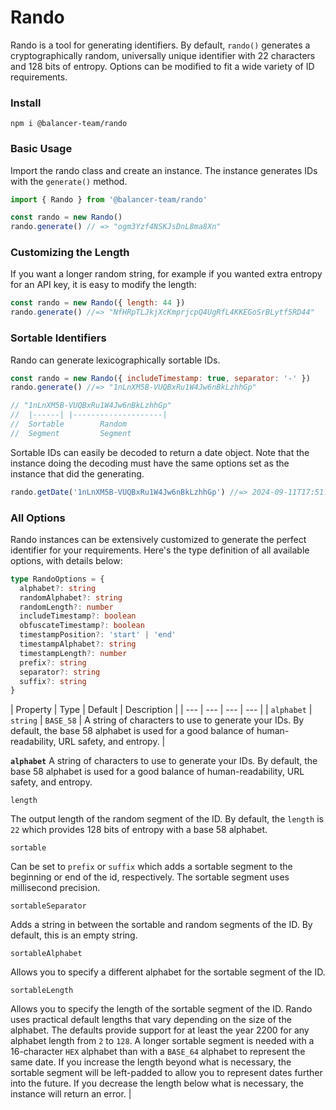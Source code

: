 # Rando

Rando is a tool for generating identifiers. By default, `rando()` generates a cryptographically random, universally unique identifier with 22 characters and 128 bits of entropy. Options can be modified to fit a wide variety of ID requirements.

### Install

```
npm i @balancer-team/rando
```

### Basic Usage

Import the rando class and create an instance. The instance generates IDs with the `generate()` method.

```js
import { Rando } from '@balancer-team/rando'

const rando = new Rando()
rando.generate() // => "ogm3Yzf4NSKJsDnL8ma8Xn"
```

### Customizing the Length

If you want a longer random string, for example if you wanted extra entropy for an API key, it is easy to modify the length:

```js
const rando = new Rando({ length: 44 })
rando.generate() //=> "NfHRpTLJkjXcKmprjcpQ4UgRfL4KKEGoSrBLytf5RD44"
```

### Sortable Identifiers

Rando can generate lexicographically sortable IDs.

```js
const rando = new Rando({ includeTimestamp: true, separator: '-' })
rando.generate() //=> "1nLnXM5B-VUQBxRu1W4Jw6nBkLzhhGp"

// "1nLnXM5B-VUQBxRu1W4Jw6nBkLzhhGp"
//  |------| |--------------------|
//  Sortable        Random
//  Segment         Segment
```

Sortable IDs can easily be decoded to return a date object. Note that the instance doing the decoding must have the same options set as the instance that did the generating.

```js
rando.getDate('1nLnXM5B-VUQBxRu1W4Jw6nBkLzhhGp') //=> 2024-09-11T17:51:46.274Z
```

### All Options

Rando instances can be extensively customized to generate the perfect identifier for your requirements. Here's the type definition of all available options, with details below:

```ts
type RandoOptions = {
  alphabet?: string
  randomAlphabet?: string
  randomLength?: number
  includeTimestamp?: boolean
  obfuscateTimestamp?: boolean
  timestampPosition?: 'start' | 'end'
  timestampAlphabet?: string
  timestampLength?: number
  prefix?: string
  separator?: string
  suffix?: string
}
```

| Property
| Type
| Default
| Description |
| ---
| ---
| ---
| --- |
| `alphabet`
| `string`
| `BASE_58`
| A string of characters to use to generate your IDs. By default, the base 58 alphabet is used for a good balance of human-readability, URL safety, and entropy. |

**`alphabet`** A string of characters to use to generate your IDs. By default, the base 58 alphabet is used for a good balance of human-readability, URL safety, and entropy.

`length`

The output length of the random segment of the ID. By default, the `length` is `22` which provides 128 bits of entropy with a base 58 alphabet.

`sortable`

Can be set to `prefix` or `suffix` which adds a sortable segment to the beginning or end of the id, respectively. The sortable segment uses millisecond precision.

`sortableSeparator`

Adds a string in between the sortable and random segments of the ID. By default, this is an empty string.

`sortableAlphabet`

Allows you to specify a different alphabet for the sortable segment of the ID.

`sortableLength`

Allows you to specify the length of the sortable segment of the ID. Rando uses practical default lengths that vary depending on the size of the alphabet. The defaults provide support for at least the year 2200 for any alphabet length from `2` to `128`. A longer sortable segment is needed with a 16-character `HEX` alphabet than with a `BASE_64` alphabet to represent the same date. If you increase the length beyond what is necessary, the sortable segment will be left-padded to allow you to represent dates further into the future. If you decrease the length below what is necessary, the instance will return an error. |
